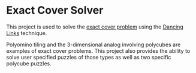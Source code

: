 # Exact Cover Solver
This project is used to solve the [exact cover problem](http://en.wikipedia.org/wiki/Exact_cover) using the [Dancing Links](http://en.wikipedia.org/wiki/Dancing_Links) technique.

Polyomino tiling and the 3-dimensional analog involving polycubes are examples of exact cover problems. This project also provides the ability to solve user specified puzzles of those types as well as two specific polycube puzzles.

